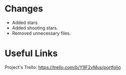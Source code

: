 # Changes
- Added stars.
- Added shooting stars.
- Removed unnecessary files.

# Useful Links
Project's Trello: https://trello.com/b/Y9F2vMus/portfolio